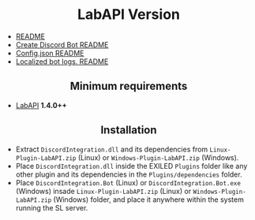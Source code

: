 <h1 align="center">LabAPI Version</h1>

- [README](https://github.com/Yti890/DiscordIntegration/blob/master/README.md)
- [Create Discord Bot README](./README.CDB.md)
- [Config.json README](./README.CJF.md)
- [Localized bot logs. README](/README/README.Localization.md)

<h2 align="center">Minimum requirements</h2>

- [LabAPI](https://github.com/northwood-studios/LabAPI) **1.4.0++**

<h2 align="center"> Installation </h2>

- Extract `DiscordIntegration.dll` and its dependencies from `Linux-Plugin-LabAPI.zip` (Linux) or `Windows-Plugin-LabAPI.zip` (Windows).
- Place `DiscordIntegration.dll` inside the EXILED `Plugins` folder like any other plugin and its dependencies in the `Plugins/dependencies` folder.
- Place `DiscordIntegration.Bot` (Linux) or `DiscordIntegration.Bot.exe` (Windows) insade `Linux-Plugin-LabAPI.zip` (Linux) or `Windows-Plugin-LabAPI.zip` (Windows) folder, and place it anywhere within the system running the SL server.
